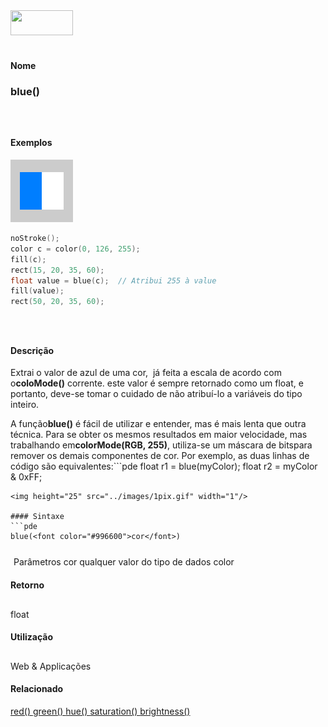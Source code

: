 <img height="40" src="../images/1pix.gif" width="100"/>
<img height="1" src="../images/1pix.gif" width="20"/>
<img height="1" src="../images/1pix.gif" width="555"/>

#### Nome
### blue()
<img height="25" src="../images/1pix.gif" width="1"/>

#### Exemplos
<img border="0" height="100" src="media/blue_.gif" width="100"/>

```pde
noStroke(); 
color c = color(0, 126, 255); 
fill(c); 
rect(15, 20, 35, 60); 
float value = blue(c);  // Atribui 255 à value
fill(value); 
rect(50, 20, 35, 60); 

```
<img height="25" src="../images/1pix.gif" width="1"/>

#### Descrição
Extrai o valor de azul de uma cor,  já feita a escala de acordo com o**coloMode()**
corrente. este valor é sempre retornado como um float, e
portanto, deve-se tomar o cuidado de não atribuí-lo a
variáveis do tipo inteiro.

A função**blue()**
é fácil de utilizar e entender, mas é mais lenta
que outra técnica. Para se obter os mesmos resultados em maior
velocidade, mas trabalhando em**colorMode(RGB, 255)**, utiliza-se
um máscara de bitspara remover os demais componentes de cor. Por
exemplo, as duas linhas de código são equivalentes:```pde
float r1 = blue(myColor);
float r2 = myColor & 0xFF;
```
<img height="25" src="../images/1pix.gif" width="1"/>

#### Sintaxe
```pde
blue(<font color="#996600">cor</font>)

```
<img height="25" src="../images/1pix.gif" width="1"/>
Parâmetros
cor
qualquer valor do tipo de dados color
<img height="25" src="../images/1pix.gif" width="1"/>

#### Retorno

	
float
<img height="25" src="../images/1pix.gif" width="1"/>

#### Utilização

	
Web & Applicações
<img height="25" src="../images/1pix.gif" width="1"/>

#### Relacionado
[red() ](red_)[green() ](green_)[hue() ](hue_)[saturation() ](saturation_)[brightness() ](brightness_)
